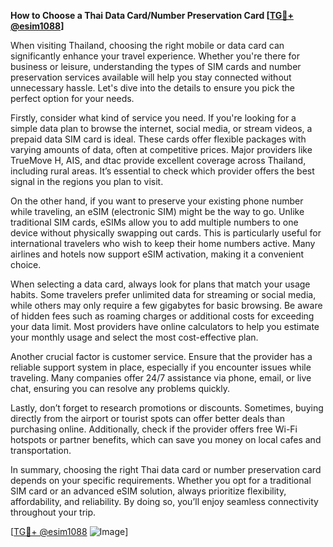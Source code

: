 **How to Choose a Thai Data Card/Number Preservation Card [[TG💪+ @esim1088](https://t.me/s/esim1088)]**

When visiting Thailand, choosing the right mobile or data card can significantly enhance your travel experience. Whether you're there for business or leisure, understanding the types of SIM cards and number preservation services available will help you stay connected without unnecessary hassle. Let's dive into the details to ensure you pick the perfect option for your needs.

Firstly, consider what kind of service you need. If you're looking for a simple data plan to browse the internet, social media, or stream videos, a prepaid data SIM card is ideal. These cards offer flexible packages with varying amounts of data, often at competitive prices. Major providers like TrueMove H, AIS, and dtac provide excellent coverage across Thailand, including rural areas. It’s essential to check which provider offers the best signal in the regions you plan to visit.

On the other hand, if you want to preserve your existing phone number while traveling, an eSIM (electronic SIM) might be the way to go. Unlike traditional SIM cards, eSIMs allow you to add multiple numbers to one device without physically swapping out cards. This is particularly useful for international travelers who wish to keep their home numbers active. Many airlines and hotels now support eSIM activation, making it a convenient choice.

When selecting a data card, always look for plans that match your usage habits. Some travelers prefer unlimited data for streaming or social media, while others may only require a few gigabytes for basic browsing. Be aware of hidden fees such as roaming charges or additional costs for exceeding your data limit. Most providers have online calculators to help you estimate your monthly usage and select the most cost-effective plan.

Another crucial factor is customer service. Ensure that the provider has a reliable support system in place, especially if you encounter issues while traveling. Many companies offer 24/7 assistance via phone, email, or live chat, ensuring you can resolve any problems quickly.

Lastly, don’t forget to research promotions or discounts. Sometimes, buying directly from the airport or tourist spots can offer better deals than purchasing online. Additionally, check if the provider offers free Wi-Fi hotspots or partner benefits, which can save you money on local cafes and transportation.

In summary, choosing the right Thai data card or number preservation card depends on your specific requirements. Whether you opt for a traditional SIM card or an advanced eSIM solution, always prioritize flexibility, affordability, and reliability. By doing so, you’ll enjoy seamless connectivity throughout your trip. 

[[TG💪+ @esim1088](https://t.me/s/esim1088) ![Image](https://i.postimg.cc/Y0z9fWf4/image.png)]